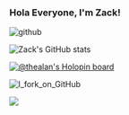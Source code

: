 ### Hola Everyone, I'm Zack!
![github](https://user-images.githubusercontent.com/105835098/194464287-52e46340-f2ca-4d9b-ba74-7144946a962b.gif)


![Zack's GitHub stats](https://github-readme-stats.vercel.app/api?username=Zack-DX&show_icons=true&theme=dark) 


[![@thealan's Holopin board](https://holopin.me/thealan)](https://holopin.io/@thealan)

![I_fork_on_GitHub](https://user-images.githubusercontent.com/105835098/197954944-e9f6c563-65db-477f-ad55-939949e5d71b.png)

![](https://komarev.com/ghpvc/?username=Zack-Dx)
